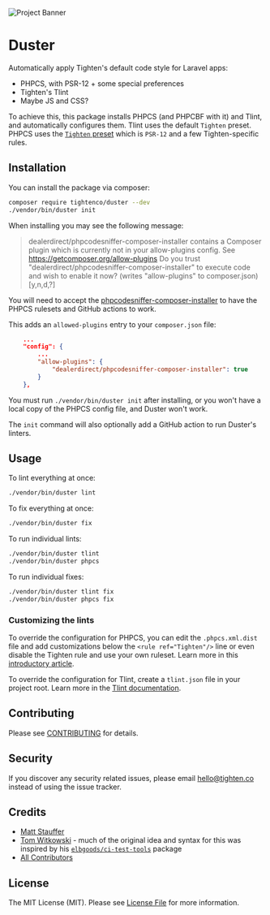![Project Banner](https://raw.githubusercontent.com/tighten/duster/main/banner.png)
# Duster

Automatically apply Tighten's default code style for Laravel apps:

- PHPCS, with PSR-12 + some special preferences
- Tighten's Tlint
- Maybe JS and CSS?

To achieve this, this package installs PHPCS (and PHPCBF with it) and Tlint, and automatically configures them. Tlint uses the default `Tighten` preset. PHPCS uses the [`Tighten` preset](https://github.com/tighten/tighten-coding-standard) which is `PSR-12` and a few Tighten-specific rules.

## Installation

You can install the package via composer:

```bash
composer require tightenco/duster --dev
./vendor/bin/duster init
```

When installing you may see the following message:

>dealerdirect/phpcodesniffer-composer-installer contains a Composer plugin which is currently not in your allow-plugins config. See https://getcomposer.org/allow-plugins
>Do you trust "dealerdirect/phpcodesniffer-composer-installer" to execute code and wish to enable it now? (writes "allow-plugins" to composer.json) [y,n,d,?]

You will need to accept the [phpcodesniffer-composer-installer](https://github.com/PHPCSStandards/composer-installer) to have the PHPCS rulesets and GitHub actions to work.

This adds an `allowed-plugins` entry to your `composer.json` file:

```json
    ...
    "config": {
        ...
        "allow-plugins": {
            "dealerdirect/phpcodesniffer-composer-installer": true
        }
    },
```


You must run `./vendor/bin/duster init` after installing, or you won't have a local copy of the PHPCS config file, and Duster won't work.

The `init` command will also optionally add a GitHub action to run Duster's linters.

## Usage

To lint everything at once:

```bash
./vendor/bin/duster lint
```

To fix everything at once:

```bash
./vendor/bin/duster fix
```

To run individual lints:

```bash
./vendor/bin/duster tlint
./vendor/bin/duster phpcs
```

To run individual fixes:

```bash
./vendor/bin/duster tlint fix
./vendor/bin/duster phpcs fix
```

### Customizing the lints

To override the configuration for PHPCS, you can edit the `.phpcs.xml.dist` file and add customizations below the `<rule ref="Tighten"/>` line or even disable the Tighten rule and use your own ruleset. Learn more in this [introductory article](https://ncona.com/2012/12/creating-your-own-phpcs-standard/).

To override the configuration for Tlint, create a `tlint.json` file in your project root. Learn more in the [Tlint documentation](https://github.com/tighten/tlint#configuration).

## Contributing

Please see [CONTRIBUTING](CONTRIBUTING.md) for details.

## Security

If you discover any security related issues, please email hello@tighten.co instead of using the issue tracker.

## Credits

- [Matt Stauffer](https://github.com/mattstauffer)
- [Tom Witkowski](https://github.com/devgummibeer) - much of the original idea and syntax for this was inspired by his [`elbgoods/ci-test-tools`](https://github.com/elbgoods/ci-test-tools) package
- [All Contributors](../../contributors)

## License

The MIT License (MIT). Please see [License File](LICENSE.md) for more information.
